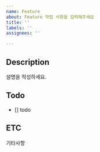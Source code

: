 ```yaml
---
name: Feature
about: Feature 작업 사항을 입력해주세요
title: ''
labels: ''
assignees: ''

---
```


## Description
설명을 작성하세요.

## Todo
- [] todo

## ETC
기타사항
